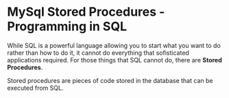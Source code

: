 # MySql Stored Procedures - Programming in SQL
While SQL is a powerful language allowing you to start what you want to do rather than how to do it, it cannot do everything that sofisticated applications required. For those things that SQL cannot do, there are **Stored Procedures**.

Stored procedures are pieces of code stored in the database that can be executed from SQL.